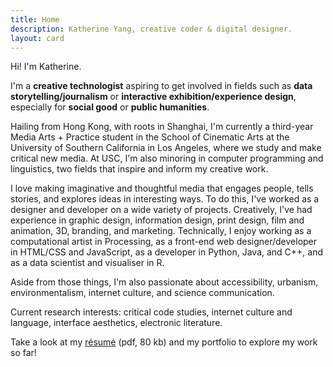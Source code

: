 ```yaml
---
title: Home
description: Katherine Yang, creative coder & digital designer.
layout: card
---
```


Hi! I'm Katherine.

I'm a **creative technologist** aspiring to get involved in fields such as **data storytelling/journalism** or **interactive exhibition/experience design**, especially for **social good** or **public humanities**.

Hailing from Hong Kong, with roots in Shanghai, I'm currently a third-year Media Arts + Practice student in the School of Cinematic Arts at the University of Southern California in Los Angeles, where we study and make critical new media. At USC, I'm also minoring in computer programming and linguistics, two fields that inspire and inform my creative work. 

I love making imaginative and thoughtful media that engages people, tells stories, and explores ideas in interesting ways. To do this, I've worked as a designer and developer on a wide variety of projects. Creatively, I've had experience in graphic design, information design, print design, film and animation, 3D, branding, and marketing. Technically, I enjoy working as a computational artist in Processing, as a front-end web designer/developer in <abbr>HTML/CSS</abbr> and JavaScript, as a developer in Python, Java, and C++, and as a data scientist and visualiser in R.

Aside from those things, I'm also passionate about accessibility, urbanism, environmentalism, internet culture, and science communication.

Current research interests: critical code studies, internet culture and language, interface aesthetics, electronic literature.

Take a look at my [résumé](/resume/yang-katherine-resume-201911.pdf) <span class="fileInfo">(pdf, 80 kb)</span> and my portfolio to explore my work so far!